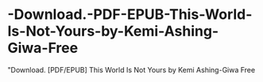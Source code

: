 # -Download.-PDF-EPUB-This-World-Is-Not-Yours-by-Kemi-Ashing-Giwa-Free
"Download. [PDF/EPUB] This World Is Not Yours by Kemi Ashing-Giwa Free
